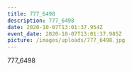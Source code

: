 ```yaml
---
title: 777_6498
description: 777_6498
date: 2020-10-07T13:01:37.954Z
event_date: 2020-10-07T13:01:37.985Z
picture: /images/uploads/777_6498.jpg
---
```

777_6498